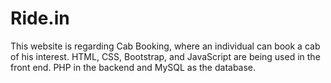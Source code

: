 # Ride.in
This website is regarding Cab Booking, where an individual can book a cab of his interest.
HTML, CSS, Bootstrap, and JavaScript are being used in the front end.
PHP in the backend and MySQL as the database.
